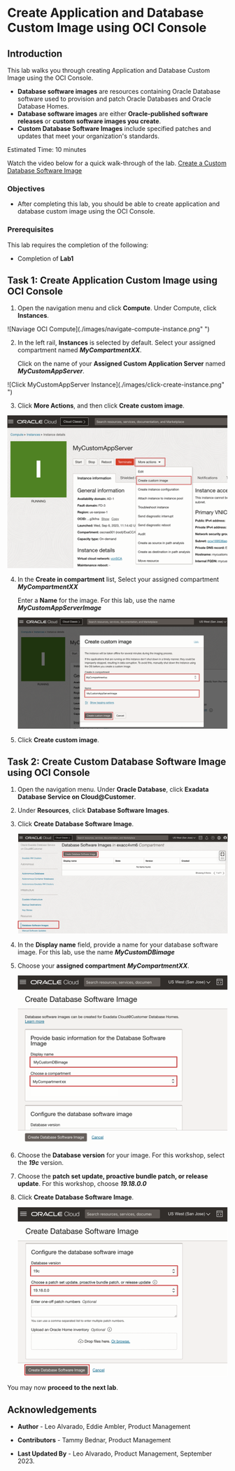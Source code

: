 # Create Application and Database Custom Image using OCI Console


## Introduction

This lab walks you through creating Application and Database Custom Image using the OCI Console. 
 
  * **Database software images** are resources containing Oracle Database software used to provision and patch Oracle Databases and Oracle Database Homes.
  * **Database software images** are either **Oracle-published software releases** or **custom software images you create**.
  * **Custom Database Software Images** include specified patches and updates that meet your organization's standards.

Estimated Time: 10 minutes

Watch the video below for a quick walk-through of the lab.
  [Create a Custom Database Software Image](youtube:jwxxIih3brQ)

### Objectives

-   After completing this lab, you should be able to create application and database custom image using the OCI Console.


### Prerequisites

This lab requires the completion of the following:

* Completion of **Lab1**

## Task 1: Create Application Custom Image using OCI Console

1. Open the navigation menu and click **Compute**. Under Compute, click **Instances**.

  ![Naviage OCI Compute](./images/navigate-compute-instance.png" ")

2. In the left rail, **Instances** is selected by default. Select your assigned compartment named ***MyCompartmentXX***. 
   
   Click on the name of your **Assigned Custom Application Server** named ***MyCustomAppServer***.

  ![Click MyCustomAppServer Instance](./images/click-create-instance.png" ")

3. Click **More Actions**, and then click **Create custom image**.

  ![Create Custom App Server More Actions](./images/click-instance-more-actions.png " ")

4. In the **Create in compartment** list, Select your assigned compartment ***MyCompartmentXX***
   
   Enter a **Name** for the image. For this lab, use the name ***MyCustomAppServerImage***

   ![Create Custom App Server Image](./images/create-custom-app-image.png " ")

5. Click **Create custom image**.


## Task 2: Create Custom Database Software Image using OCI Console

1. Open the navigation menu. Under **Oracle Database**, click **Exadata Database Service on Cloud@Customer**.

2. Under **Resources**, click **Database Software Images**.

3. Click **Create Database Software Image**.

    ![Create Custom Database Software Image](./images/create-custom-dbsw.png " ")

4. In the **Display name** field, provide a name for your database software image. For this lab, use the name ***MyCustomDBimage***
   
5. Choose your **assigned compartment** ***MyCompartmentXX***. 
   
    ![Create Custom Database Software Image](./images/create-dbsw-page.png " ")

6. Choose the **Database version** for your image. For this workshop, select the ***19c*** version.

7. Choose the **patch set update, proactive bundle patch, or release update**. For this workshop, choose ***19.18.0.0***

8. Click **Create Database Software Image**.

    ![Create Custom Database Software Image Dialog Page](./images/create-dbsw-version-page.png " ")

You may now **proceed to the next lab**. 

<!--
## Learn More

* Click [here](https://docs.public.oneportal.content.oci.oraclecloud.com/en-us/iaas/exadata/doc/ecc-create-first-db.html) to learn more about Creating an Oracle Database on Exadata Database Service.

-->

## Acknowledgements

* **Author** - Leo Alvarado, Eddie Ambler, Product Management

* **Contributors** - Tammy Bednar, Product Management

* **Last Updated By** - Leo Alvarado, Product Management, September 2023.
